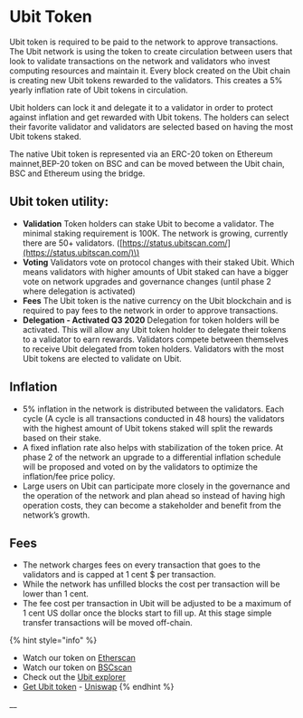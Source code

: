 # Ubit Token

Ubit token is required to be paid to the network to approve transactions. The Ubit network is using the token to create circulation between users that look to validate transactions on the network and validators who invest computing resources and maintain it. Every block created on the Ubit chain is creating new Ubit tokens rewarded to the validators. This creates a 5% yearly inflation rate of Ubit tokens in circulation.

Ubit holders can lock it and delegate it to a validator in order to protect against inflation and get rewarded with Ubit tokens. The holders can select their favorite validator and validators are selected based on having the most Ubit tokens staked.

The native Ubit token is represented via an ERC-20 token on Ethereum mainnet,BEP-20 token on BSC and can be moved between the Ubit chain, BSC and Ethereum using the bridge.

## Ubit token utility:

* **Validation** Token holders can stake Ubit to become a validator. The minimal staking requirement is 100K. The network is growing, currently there are 50+ validators. \([https://status.ubitscan.com/](https://status.ubitscan.com/)\)
* **Voting** Validators vote on protocol changes with their staked Ubit. Which means validators with higher amounts of Ubit staked can have a bigger vote on network upgrades and governance changes \(until phase 2 where delegation is activated\)
* **Fees** The Ubit token is the native currency on the Ubit blockchain and is required to pay fees to the network in order to approve transactions.
* **Delegation - Activated Q3 2020** Delegation for token holders will be activated. This will allow any Ubit token holder to delegate their tokens to a validator to earn rewards. Validators compete between themselves to receive Ubit delegated from token holders. Validators with the most Ubit tokens are elected to validate on Ubit.

## **Inflation**

* 5% inflation in the network is distributed between the validators. Each cycle \(A cycle is all transactions conducted in 48 hours\) the validators with the highest amount of Ubit tokens staked will split the rewards based on their stake.
* A fixed inflation rate also helps with stabilization of the token price. At phase 2 of the network an upgrade to a differential inflation schedule will be proposed and voted on by the validators to optimize the inflation/fee price policy. 
* Large users on Ubit can participate more closely in the governance and the operation of the network and plan ahead so instead of having high operation costs, they can become a stakeholder and benefit from the network’s growth. 

## **Fees**

* The network charges fees on every transaction that goes to the validators and is capped at 1 cent $ per transaction.
* While the network has unfilled blocks the cost per transaction will be lower than 1 cent. 
* The fee cost per transaction in Ubit will be adjusted to be a maximum of 1 cent US dollar once the blocks start to fill up. At this stage simple transfer transactions will be moved off-chain.

{% hint style="info" %}
* Watch our token on [Etherscan](https://etherscan.io/token/0x970b9bb2c0444f5e81e9d0efb84c8ccdcdcaf84d)
* Watch our token on [BSCscan](https://bscscan.com/token/0x5857c96dae9cf8511b08cb07f85753c472d36ea3)
* Check out the [Ubit explorer](https://ubitscan.com/)
* [Get Ubit token](https://uniswap.exchange/swap/0x970B9bB2C0444F5E81e9d0eFb84C8ccdcdcAf84d) - [Uniswap](https://uniswap.exchange/swap?outputCurrency=0x970B9bB2C0444F5E81e9d0eFb84C8ccdcdcAf84d)
{% endhint %}

\_\_

